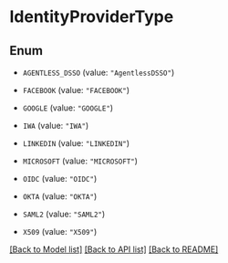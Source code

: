 # IdentityProviderType

## Enum


* `AGENTLESS_DSSO` (value: `"AgentlessDSSO"`)

* `FACEBOOK` (value: `"FACEBOOK"`)

* `GOOGLE` (value: `"GOOGLE"`)

* `IWA` (value: `"IWA"`)

* `LINKEDIN` (value: `"LINKEDIN"`)

* `MICROSOFT` (value: `"MICROSOFT"`)

* `OIDC` (value: `"OIDC"`)

* `OKTA` (value: `"OKTA"`)

* `SAML2` (value: `"SAML2"`)

* `X509` (value: `"X509"`)


[[Back to Model list]](../README.md#documentation-for-models) [[Back to API list]](../README.md#documentation-for-api-endpoints) [[Back to README]](../README.md)


